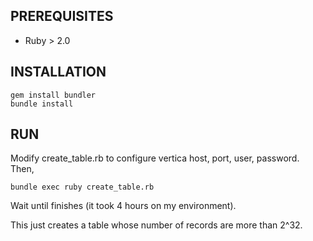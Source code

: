 ## PREREQUISITES

* Ruby > 2.0

## INSTALLATION

```
gem install bundler
bundle install
```

## RUN

Modify create_table.rb to configure vertica host, port, user, password. Then,

```
bundle exec ruby create_table.rb
```

Wait until finishes (it took 4 hours on my environment).

This just creates a table whose number of records are more than 2^32.

